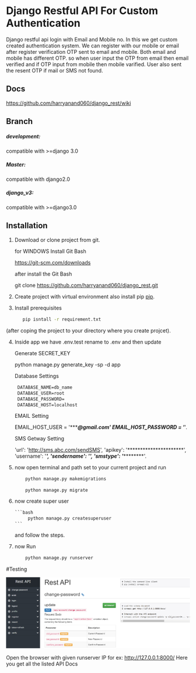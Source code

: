 # Django Restful API For Custom Authentication
Django restful api login with Email and Mobile no. In this we get custom created authentication system.
We can register with our mobile or email after register verification OTP sent to email and mobile.
Both email and mobile has different OTP. so when user input the OTP from email then email verified and
if OTP input from mobile then mobile varified. User also sent the resent OTP if mail or SMS not found.

## Docs
    
https://github.com/harryanand060/django_rest/wiki

##  Branch

##### development: 
compatible with >=django 3.0

##### Master: 
compatible with django2.0

##### django_v3: 
compatible with >=django3.0

## Installation

1. Download or clone project from git.
   

      for WINDOWS Install Git Bash 

      https://git-scm.com/downloads

      after install the Git Bash 
      
      git clone https://github.com/harryanand060/django_rest.git


2. Create project with virtual environment also install pip [pip](https://pip.pypa.io/en/stable/).

3. Install prerequisites  


    ```bash
       pip isntall -r requirement.txt
    ```

(after coping the project to your directory where you create projcet).

4. Inside app we have .env.test rename to .env and then update 
    
    
    Generate SECRET_KEY
      
    python manage.py generate_key -sp -d app
        
    Database Settings

        DATABASE_NAME=db_name
        DATABASE_USER=root
        DATABASE_PASSWORD=
        DATABASE_HOST=localhost
   
    EMAIL Setting
    
    EMAIL_HOST_USER = '**********@gmail.com'
    EMAIL_HOST_PASSWORD = '*******'.
    
    SMS Getway Setting

     'url': 'http://sms.abc.com/sendSMS',
     'apikey': '**********************',
     'username': '*****************',
     'sendername': '**************',
     'smstype': '***********'.
    

5. now open terminal and path set to your current project and run
   

    ```bash
        python manage.py makemigrations
    ```
    ```bash
        python manage.py migrate
    ```

6. now create super user



       ```bash
            python manage.py createsuperuser
       ```

   and follow the steps.

7. now Run
   

    ```bash
        python manage.py runserver
    ```

#Testing

![img.png](img.png)

Open the browser with given runserver IP for ex: http://127.0.0.1:8000/
Here you get all the listed API Docs









